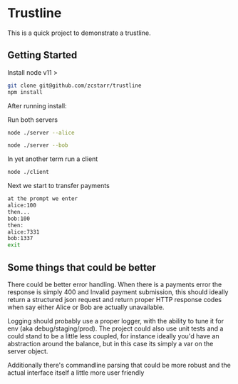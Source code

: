 # Trustline 


This is a quick project to demonstrate a trustline.  

## Getting Started
Install node v11 > 
```sh
git clone git@github.com/zcstarr/trustline
npm install
```

After running install:

Run both servers 
```sh
node ./server --alice
```

```sh
node ./server --bob
```
In yet another term run a client

```sh
node ./client
```
Next we start to transfer payments 
```sh
at the prompt we enter
alice:100
then...
bob:100
then:
alice:7331
bob:1337
exit
```

## Some things that could be better 
There could be better error handling. When there is a payments error the response is simply 400 and Invalid payment submission, this should ideally return a structured json request and return proper HTTP response codes when say either Alice or Bob are actually unavailable.

Logging should probably use a proper logger, with the ability to tune it for env (aka debug/staging/prod). The project could also use unit tests and a could stand to be a little less coupled, for instance ideally you'd have an abstraction around the balance, but in this case its simply a var on the server object. 

Additionally there's commandline parsing that could be more robust and the actual interface itself a little more user friendly
